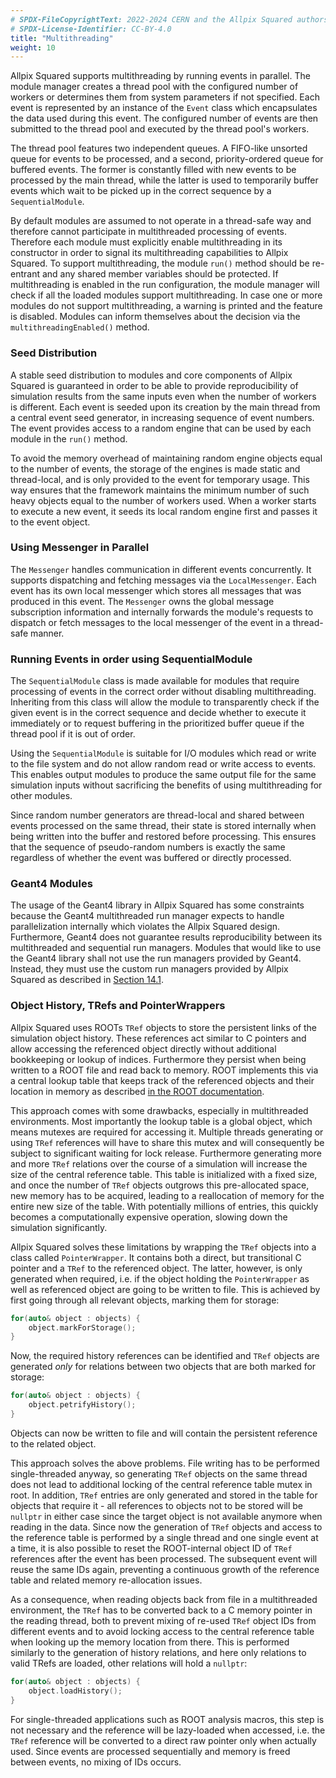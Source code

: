 ```yaml
---
# SPDX-FileCopyrightText: 2022-2024 CERN and the Allpix Squared authors
# SPDX-License-Identifier: CC-BY-4.0
title: "Multithreading"
weight: 10
---
```


Allpix Squared supports multithreading by running events in parallel. The module manager creates a thread pool with the
configured number of workers or determines them from system parameters if not specified. Each event is represented by an
instance of the `Event` class which encapsulates the data used during this event. The configured number of events are then
submitted to the thread pool and executed by the thread pool's workers.

The thread pool features two independent queues. A FIFO-like unsorted queue for events to be processed, and a second,
priority-ordered queue for buffered events. The former is constantly filled with new events to be processed by the main
thread, while the latter is used to temporarily buffer events which wait to be picked up in the correct sequence by a
`SequentialModule`.

By default modules are assumed to not operate in a thread-safe way and therefore cannot participate in multithreaded
processing of events. Therefore each module must explicitly enable multithreading in its constructor in order to signal its
multithreading capabilities to Allpix Squared. To support multithreading, the module `run()` method should be re-entrant and
any shared member variables should be protected. If multithreading is enabled in the run configuration, the module manager
will check if all the loaded modules support multithreading. In case one or more modules do not support multithreading, a
warning is printed and the feature is disabled. Modules can inform themselves about the decision via the
`multithreadingEnabled()` method.

### Seed Distribution

A stable seed distribution to modules and core components of Allpix Squared is guaranteed in order to be able to provide
reproducibility of simulation results from the same inputs even when the number of workers is different. Each event is seeded
upon its creation by the main thread from a central event seed generator, in increasing sequence of event numbers. The event
provides access to a random engine that can be used by each module in the `run()` method.

To avoid the memory overhead of maintaining random engine objects equal to the number of events, the storage of the engines
is made static and thread-local, and is only provided to the event for temporary usage. This way ensures that the framework
maintains the minimum number of such heavy objects equal to the number of workers used. When a worker starts to execute a new
event, it seeds its local random engine first and passes it to the event object.

### Using Messenger in Parallel

The `Messenger` handles communication in different events concurrently. It supports dispatching and fetching messages via the
`LocalMessenger`. Each event has its own local messenger which stores all messages that was produced in this event. The
`Messenger` owns the global message subscription information and internally forwards the module's requests to dispatch or
fetch messages to the local messenger of the event in a thread-safe manner.

### Running Events in order using SequentialModule

The `SequentialModule` class is made available for modules that require processing of events in the correct order without
disabling multithreading. Inheriting from this class will allow the module to transparently check if the given event is in
the correct sequence and decide whether to execute it immediately or to request buffering in the prioritized buffer queue if
the thread pool if it is out of order.

Using the `SequentialModule` is suitable for I/O modules which read or write to the file system and do not allow random read
or write access to events. This enables output modules to produce the same output file for the same simulation inputs
without sacrificing the benefits of using multithreading for other modules.

Since random number generators are thread-local and shared between events processed on the same thread, their state is stored
internally when being written into the buffer and restored before processing. This ensures that the sequence of pseudo-random
numbers is exactly the same regardless of whether the event was buffered or directly processed.

### Geant4 Modules

The usage of the Geant4 library in Allpix Squared has some constraints because the Geant4 multithreaded run manager expects
to handle parallelization internally which violates the Allpix Squared design. Furthermore, Geant4 does not guarantee results
reproducibility between its multithreaded and sequential run managers. Modules that would like to use the Geant4 library
shall not use the run managers provided by Geant4. Instead, they must use the custom run managers provided by Allpix Squared
as described in [Section 14.1](../14_additional/01_tools.md#geant4-interface).

### Object History, TRefs and PointerWrappers

Allpix Squared uses ROOTs `TRef` objects to store the persistent links of the simulation object history. These references act 
similar to C pointers and allow accessing the referenced object directly without additional bookkeeping or lookup of indices. 
Furthermore they persist when being written to a ROOT file and read back to memory. ROOT implements this via a central lookup 
table that keeps track of the referenced objects and their location in memory as described 
[in the ROOT documentation](https://root.cern.ch/doc/master/classTRef.html).

This approach comes with some drawbacks, especially in multithreaded environments. Most importantly the lookup table is a 
global object, which means mutexes are required for accessing it. Multiple threads generating or using `TRef` references will 
have to share this mutex and will consequently be subject to significant waiting for lock release. Furthermore generating more 
and more `TRef` relations over the course of a simulation will increase the size of the central reference table. This table is 
initialized with a fixed size, and once the number of `TRef` objects outgrows this pre-allocated space, new memory has to be 
acquired, leading to a reallocation of memory for the entire new size of the table. With potentially millions of entries, this 
quickly becomes a computationally expensive operation, slowing down the simulation significantly.

Allpix Squared solves these limitations by wrapping the `TRef` objects into a class called `PointerWrapper`. It contains both 
a direct, but transitional C pointer and a `TRef` to the referenced object. The latter, however, is only generated when 
required, i.e. if the object holding the `PointerWrapper` as well as referenced object are going to be written to file. This 
is achieved by first going through all relevant objects, marking them for storage:

```cpp
for(auto& object : objects) {
    object.markForStorage();
}
```

Now, the required history references can be identified and `TRef` objects are generated *only* for relations between two objects
that are both marked for storage:

```cpp
for(auto& object : objects) {
    object.petrifyHistory();
}
```

Objects can now be written to file and will contain the persistent reference to the related object.

This approach solves the above problems. File writing has to be performed single-threaded anyway, so generating `TRef` objects 
on the same thread does not lead to additional locking of the central reference table mutex in root. In addition, `TRef` entries 
are only generated and stored in the table for objects that require it - all references to objects not to be stored will be 
`nullptr` in either case since the target object is not available anymore when reading in the data. Since now the generation of 
`TRef` objects and access to the reference table is performed by a single thread and one single event at a time, it is also 
possible to reset the ROOT-internal object ID of `TRef` references after the event has been processed. The subsequent event will 
reuse the same IDs again, preventing a continuous growth of the reference table and related memory re-allocation issues.

As a consequence, when reading objects back from file in a multithreaded environment, the `TRef` has to be converted back to a C
memory pointer in the reading thread, both to prevent mixing of re-used `TRef` object IDs from different events and to avoid 
locking access to the central reference table when looking up the memory location from there. This is performed similarly to the 
generation of history relations, and here only relations to valid TRefs are loaded, other relations will hold a `nullptr`:

```cpp
for(auto& object : objects) {
    object.loadHistory();
}
```

For single-threaded applications such as ROOT analysis macros, this step is not necessary and the reference will be lazy-loaded
when accessed, i.e. the `TRef` reference will be converted to a direct raw pointer only when actually used. Since events are
processed sequentially and memory is freed between events, no mixing of IDs occurs.


